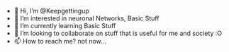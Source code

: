- 👋 Hi, I’m @Keepgettingup
- 👀 I’m interested in neuronal Networks, Basic Stuff
- 🌱 I’m currently learning Basic Stuff
- 💞️ I’m looking to collaborate on stuff that is useful for me and society :O
- 📫 How to reach me? not now...

<!---
Keepgettingup/Keepgettingup is a ✨ special ✨ repository because its `README.md` (this file) appears on your GitHub profile.
You can click the Preview link to take a look at your changes.
--->
